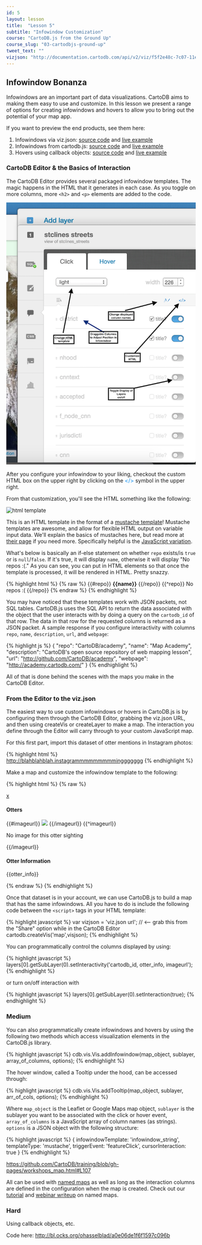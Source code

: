 ```yaml
---
id: 5
layout: lesson
title:  "Lesson 5"
subtitle: "Infowindow Customization"
course: "CartoDB.js from the Ground Up"
course_slug: "03-cartodbjs-ground-up"
tweet_text: ""
vizjson: "http://documentation.cartodb.com/api/v2/viz/f5f2e48c-7c07-11e4-949c-0e4fddd5de28/viz.json"
---
```


## Infowindow Bonanza

Infowindows are an important part of data visualizations. CartoDB aims to making them easy to use and customize. In this lesson we present a range of options for creating infowindows and hovers to allow you to bring out the potential of your map app.

If you want to preview the end products, see them here:

1. Infowindows via viz.json: [source code](exmaple) and [live example](alkjsd)
2. Infowindows from cartodb.js: [source code](example) and [live example](aljsdf)
3. Hovers using callback objects: [source code](example) and [live example](lajklsdf)

### CartoDB Editor &amp; the Basics of Interaction

The CartoDB Editor provides several packaged infowindow templates. The magic happens in the HTML that it generates in each case. As you toggle on more columns, more `<h2>` and `<p>` elements are added to the code.

![infowindow dialog explainer](/img/course3/lesson5/infowindow-explainer.png)

After you configure your infowindow to your liking, checkout the custom HTML box on the upper right by clicking on the <span style="color: #57B0F4; font-weight: bold;"></></span> symbol in the upper right.

From that customization, you'll see the HTML something like the following:

![html template]()

This is an HTML template in the format of a [mustache template](https://mustache.github.io/)! Mustache templates are awesome, and allow for flexible HTML output on variable input data. We'll explain the basics of mustaches here, but read more at [their page](https://mustache.github.io/) if you need more. Specifically helpful is the [JavaScript variation](https://github.com/janl/mustache.js).

What's below is basically an if-else statement on whether `repo` exists/is `true` or is `null`/`false`. If it's true, it will display `name`, otherwise it will display "No repos :(." As you can see, you can put in HTML elements so that once the template is processed, it will be rendered in HTML. Pretty snazzy.

{% highlight html %}
{% raw %}
{{#repo}}
  <b>{{name}}</b>
{{/repo}}
{{^repo}}
  No repos :(
{{/repo}}
{% endraw %}
{% endhighlight %}

You may have noticed that these templates work with JSON packets, not SQL tables. CartoDB.js uses the SQL API to return the data associated with the object that the user interacts with by doing a query on the `cartodb_id` of that row. The data in that row for the requested columns is returned as a JSON packet. A sample response if you configure interactivity with columns `repo`, `name`, `description`, `url`, and `webpage`:

{% highlight js %}
{
    "repo": "CartoDB/academy",
    "name": "Map Academy",
    "description": "CartoDB's open source repository of web mapping lesson",
    "url": "http://github.com/CartoDB/academy",
    "webpage": "http://academy.cartodb.com/"
}
{% endhighlight %}

All of that is done behind the scenes with the maps you make in the CartoDB Editor.

### From the Editor to the viz.json

The easiest way to use custom infowindows or hovers in CartoDB.js is by configuring them through the CartoDB Editor, grabbing the viz.json URL, and then using createVis or createLayer to make a map. The interaction you define through the Editor will carry through to your custom JavaScript map.

For this first part, import this dataset of otter mentions in Instagram photos:

{% highlight html %}
http://blahblahblah.instagrammmmmmmmminggggggg
{% endhighlight %}

Make a map and customize the infowindow template to the following:

{% highlight html %}
{% raw %}
<div class="cartodb-popup v2">
  <a href="#close" class="cartodb-popup-close-button close">x</a>
  <div class="cartodb-popup-content-wrapper">
    <div class="cartodb-popup-content">
      <h4>Otters</h4>
      {{#imageurl}}
      <img src="{{imageurl}}" />
      {{/imageurl}}
      {{^imageurl}}
      <p>No image for this otter sighting</p>
      {{/imageurl}}
      <h4>Otter Information</h4>
      <p>{{otter_info}}</p>
    </div>
  </div>
  <div class="cartodb-popup-tip-container"></div>
</div>
{% endraw %}
{% endhighlight %}


Once that dataset is in your account, we can use CartoDB.js to build a map that has the same infowindows. All you have to do is include the following code between the `<script>` tags in your HTML template:

{% highlight javascript %}
var vizjson = 'viz.json url'; // <-- grab this from the "Share" option while in the CartoDB Editor
cartodb.createVis('map',visjson);
{% endhighlight %}

You can programmatically control the columns displayed by using:

{% highlight javascript %}
layers[0].getSubLayer(0).setInteractivity('cartodb_id, otter_info, imageurl');
{% endhighlight %}

or turn on/off interaction with

{% highlight javascript %}
layers[0].getSubLayer(0).setInteraction(true);
{% endhighlight %}



### Medium

You can also programmatically create infowindows and hovers by using the following two methods which access visualization elements in the CartoDB.js library.

{% highlight javascript %}
cdb.vis.Vis.addInfowindow(map_object, sublayer, array_of_columns, options);
{% endhighlight %}

The hover window, called a Tooltip under the hood, can be accessed through:

{% highlight javascript %}
cdb.vis.Vis.addTooltip(map_object, sublayer, arr_of_cols, options);
{% endhighlight %}

Where `map_object` is the Leaflet or Google Maps map object, `sublayer` is the sublayer you want to be associated with the click or hover event, `array_of_columns` is a JavaScript array of column names (as strings). `options` is a JSON object with the following structure:

{% highlight javascript %}
{
    infowindowTemplate: 'infowindow_string',
    templateType: 'mustache',
    triggerEvent: 'featureClick',
    cursorInteraction: true
}
{% endhighlight %}


https://github.com/CartoDB/training/blob/gh-pages/workshops_map.html#L107

All can be used with [named maps](http://bl.ocks.org/ohasselblad/515a8af1f99d5e690484) as well as long as the interaction columns are defined in the configuration when the map is created. Check out our [tutorial](http://docs.cartodb.com/tutorials/named_maps.html) and [webinar writeup](http://bl.ocks.org/ohasselblad/515a8af1f99d5e690484) on named maps. 

### Hard

Using callback objects, etc.

Code here:
http://bl.ocks.org/ohasselblad/a0e06de1f6f1597c096b